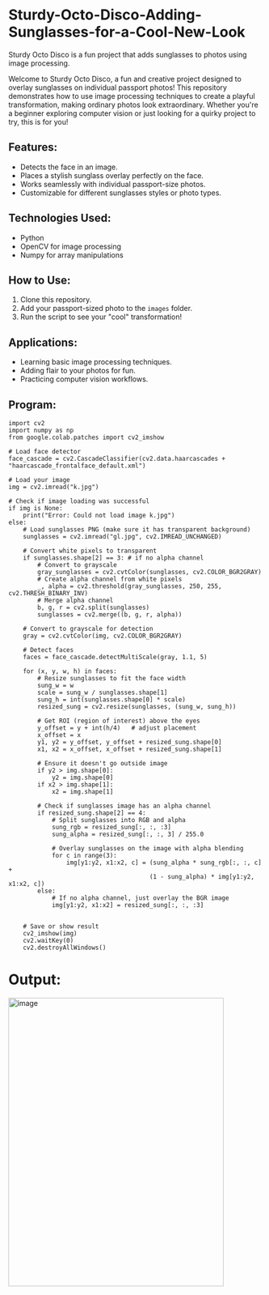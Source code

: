 # Sturdy-Octo-Disco-Adding-Sunglasses-for-a-Cool-New-Look

Sturdy Octo Disco is a fun project that adds sunglasses to photos using image processing.

Welcome to Sturdy Octo Disco, a fun and creative project designed to overlay sunglasses on individual passport photos! This repository demonstrates how to use image processing techniques to create a playful transformation, making ordinary photos look extraordinary. Whether you're a beginner exploring computer vision or just looking for a quirky project to try, this is for you!

## Features:
- Detects the face in an image.
- Places a stylish sunglass overlay perfectly on the face.
- Works seamlessly with individual passport-size photos.
- Customizable for different sunglasses styles or photo types.

## Technologies Used:
- Python
- OpenCV for image processing
- Numpy for array manipulations

## How to Use:
1. Clone this repository.
2. Add your passport-sized photo to the `images` folder.
3. Run the script to see your "cool" transformation!

## Applications:
- Learning basic image processing techniques.
- Adding flair to your photos for fun.
- Practicing computer vision workflows.

## Program:
```
import cv2
import numpy as np
from google.colab.patches import cv2_imshow

# Load face detector
face_cascade = cv2.CascadeClassifier(cv2.data.haarcascades + "haarcascade_frontalface_default.xml")

# Load your image
img = cv2.imread("k.jpg")

# Check if image loading was successful
if img is None:
    print("Error: Could not load image k.jpg")
else:
    # Load sunglasses PNG (make sure it has transparent background)
    sunglasses = cv2.imread("gl.jpg", cv2.IMREAD_UNCHANGED)

    # Convert white pixels to transparent
    if sunglasses.shape[2] == 3: # if no alpha channel
        # Convert to grayscale
        gray_sunglasses = cv2.cvtColor(sunglasses, cv2.COLOR_BGR2GRAY)
        # Create alpha channel from white pixels
        _, alpha = cv2.threshold(gray_sunglasses, 250, 255, cv2.THRESH_BINARY_INV)
        # Merge alpha channel
        b, g, r = cv2.split(sunglasses)
        sunglasses = cv2.merge((b, g, r, alpha))

    # Convert to grayscale for detection
    gray = cv2.cvtColor(img, cv2.COLOR_BGR2GRAY)

    # Detect faces
    faces = face_cascade.detectMultiScale(gray, 1.1, 5)

    for (x, y, w, h) in faces:
        # Resize sunglasses to fit the face width
        sung_w = w
        scale = sung_w / sunglasses.shape[1]
        sung_h = int(sunglasses.shape[0] * scale)
        resized_sung = cv2.resize(sunglasses, (sung_w, sung_h))

        # Get ROI (region of interest) above the eyes
        y_offset = y + int(h/4)   # adjust placement
        x_offset = x
        y1, y2 = y_offset, y_offset + resized_sung.shape[0]
        x1, x2 = x_offset, x_offset + resized_sung.shape[1]

        # Ensure it doesn't go outside image
        if y2 > img.shape[0]:
            y2 = img.shape[0]
        if x2 > img.shape[1]:
            x2 = img.shape[1]

        # Check if sunglasses image has an alpha channel
        if resized_sung.shape[2] == 4:
            # Split sunglasses into RGB and alpha
            sung_rgb = resized_sung[:, :, :3]
            sung_alpha = resized_sung[:, :, 3] / 255.0

            # Overlay sunglasses on the image with alpha blending
            for c in range(3):
                img[y1:y2, x1:x2, c] = (sung_alpha * sung_rgb[:, :, c] +
                                       (1 - sung_alpha) * img[y1:y2, x1:x2, c])
        else:
            # If no alpha channel, just overlay the BGR image
            img[y1:y2, x1:x2] = resized_sung[:, :, :3]


    # Save or show result
    cv2_imshow(img)
    cv2.waitKey(0)
    cv2.destroyAllWindows()
```
# Output:

<img width="426" height="570" alt="image" src="https://github.com/user-attachments/assets/9e435a75-9156-4792-b745-c33833415517" />


